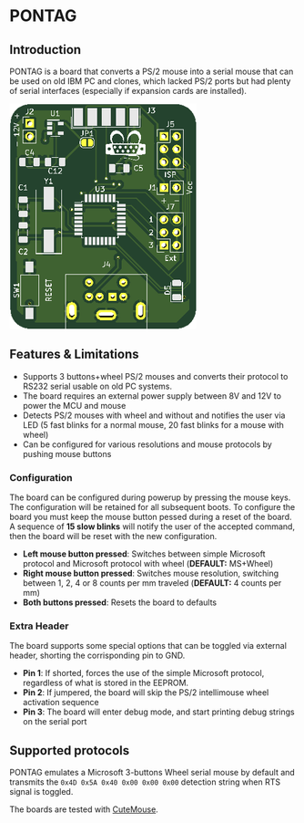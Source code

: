 # PONTAG
## Introduction
PONTAG is a board that converts a PS/2 mouse into a serial mouse that can be used on old IBM PC and clones, which lacked PS/2 ports but had plenty of serial interfaces (especially if expansion cards are installed).

![Rev. 1 PCB](pics/pcb_smd_v1.png)

## Features & Limitations
* Supports 3 buttons+wheel PS/2 mouses and converts their protocol to RS232 serial usable on old PC systems.
* The board requires an external power supply between 8V and 12V to power the MCU and mouse
* Detects PS/2 mouses with wheel and without and notifies the user via LED (5 fast blinks for a normal mouse, 20 fast blinks for a mouse with wheel)
* Can be configured for various resolutions and mouse protocols by pushing mouse buttons

### Configuration
The board can be configured during powerup by pressing the mouse keys. The configuration will be retained for all subsequent boots.
To configure the board you must keep the mouse button pessed during a reset of the board. A sequence of **15 slow blinks** will notify the user of the accepted command, then the board will be reset with the new configuration.

* **Left mouse button pressed**: Switches between simple Microsoft protocol and Microsoft protocol with wheel (**DEFAULT:** MS+Wheel)
* **Right mouse button pressed**: Switches mouse resolution, switching between 1, 2, 4 or 8 counts per mm traveled (**DEFAULT:** 4 counts per mm)
* **Both buttons pressed**: Resets the board to defaults

### Extra Header
The board supports some special options that can be toggled via external header, shorting the corrisponding pin to GND.

* **Pin 1**: If shorted, forces the use of the simple Microsoft protocol, regardless of what is stored in the EEPROM.
* **Pin 2**: If jumpered, the board will skip the PS/2 intellimouse wheel activation sequence
* **Pin 3**: The board will enter debug mode, and start printing debug strings on the serial port

## Supported protocols
PONTAG emulates a Microsoft 3-buttons Wheel serial mouse by default and transmits the `0x4D 0x5A 0x40 0x00 0x00 0x00` detection string when RTS signal is toggled.

The boards are tested with [CuteMouse](http://cutemouse.sourceforge.net/).


